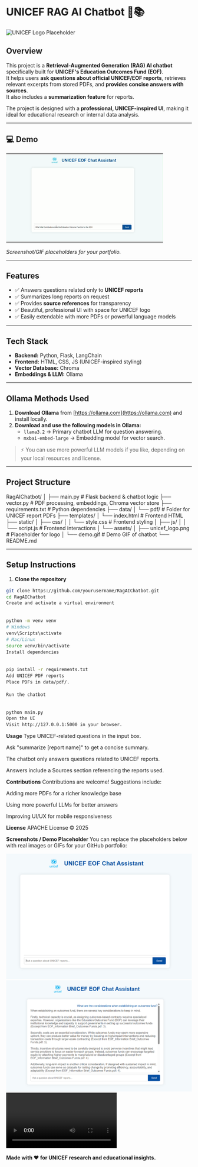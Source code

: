 # UNICEF RAG AI Chatbot 🤖📚

![UNICEF Logo Placeholder](./static/assets/unicef_logo.png)

## Overview

This project is a **Retrieval-Augmented Generation (RAG) AI chatbot** specifically built for **UNICEF's Education Outcomes Fund (EOF)**.  
It helps users **ask questions about official UNICEF/EOF reports**, retrieves relevant excerpts from stored PDFs, and **provides concise answers with sources**.  
It also includes a **summarization feature** for reports.  

The project is designed with a **professional, UNICEF-inspired UI**, making it ideal for educational research or internal data analysis.  

---

## 💻 Demo

![Chatbot Demo](./static/assets/demo.gif)

*Screenshot/GIF placeholders for your portfolio.*

---

## Features

- ✅ Answers questions related only to **UNICEF reports**  
- ✅ Summarizes long reports on request  
- ✅ Provides **source references** for transparency  
- ✅ Beautiful, professional UI with space for UNICEF logo  
- ✅ Easily extendable with more PDFs or powerful language models  

---

## Tech Stack

- **Backend:** Python, Flask, LangChain  
- **Frontend:** HTML, CSS, JS (UNICEF-inspired styling)  
- **Vector Database:** Chroma  
- **Embeddings & LLM:** Ollama  

---

## Ollama Methods Used

1. **Download Ollama** from [https://ollama.com](https://ollama.com) and install locally.  
2. **Download and use the following models in Ollama:**  
   - `llama3.2` → Primary chatbot LLM for question answering.  
   - `mxbai-embed-large` → Embedding model for vector search.  

> ⚡ You can use more powerful LLM models if you like, depending on your local resources and license.  

---

## Project Structure

RagAIChatbot/
│
├── main.py # Flask backend & chatbot logic
├── vector.py # PDF processing, embeddings, Chroma vector store
├── requirements.txt # Python dependencies
├── data/
│ └── pdf/ # Folder for UNICEF report PDFs
├── templates/
│ └── index.html # Frontend HTML
├── static/
│ ├── css/
│ │ └── style.css # Frontend styling
│ ├── js/
│ │ └── script.js # Frontend interactions
│ └── assets/
│ ├── unicef_logo.png # Placeholder for logo
│ └── demo.gif # Demo GIF of chatbot
└── README.md



---

## Setup Instructions

1. **Clone the repository**
```bash
git clone https://github.com/yourusername/RagAIChatbot.git
cd RagAIChatbot
Create and activate a virtual environment
```

```bash

python -m venv venv
# Windows
venv\Scripts\activate
# Mac/Linux
source venv/bin/activate
Install dependencies
```

```bash

pip install -r requirements.txt
Add UNICEF PDF reports
Place PDFs in data/pdf/.

Run the chatbot

```

```bash

python main.py
Open the UI
Visit http://127.0.0.1:5000 in your browser.

```

**Usage**
Type UNICEF-related questions in the input box.

Ask "summarize [report name]" to get a concise summary.

The chatbot only answers questions related to UNICEF reports.

Answers include a Sources section referencing the reports used.

**Contributions**
Contributions are welcome! Suggestions include:

Adding more PDFs for a richer knowledge base

Using more powerful LLMs for better answers

Improving UI/UX for mobile responsiveness

**License**
APACHE License © 2025

**Screenshots / Demo Placeholder**
You can replace the placeholders below with real images or GIFs for your GitHub portfolio:


![UI Screenshot](./static/assets/screenshot1.png)
![UI Screenshot](./static/assets/screenshot2.png)
![Chatbot Demo](./static/assets/demonstration.mp4)


****Made with ❤️ for UNICEF research and educational insights.****